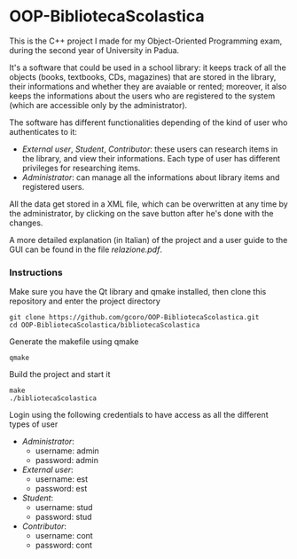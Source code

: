 # OOP-BibliotecaScolastica

This is the C++ project I made for my Object-Oriented Programming exam, during the second year of University in Padua. 

It's a software that could be used in a school library: it keeps track of all the objects (books, textbooks, CDs, magazines) that are stored in the library, their informations and whether they are avaiable or rented; moreover, it also keeps the informations about the users who are registered to the system (which are accessible only by the administrator).

The software has different functionalities depending of the kind of user who authenticates to it: 
 * _External user_, _Student_, _Contributor_: these users can research items in the library, and view their informations. Each type of user has different privileges for researching items.
 * _Administrator_: can manage all the informations about library items and registered users. 

All the data get stored in a XML file, which can be overwritten at any time by the administrator, by clicking on the save button after he's done with the changes.

A more detailed explanation (in Italian) of the project and a user guide to the GUI can be found in the file _relazione.pdf_.

### Instructions

Make sure you have the Qt library and qmake installed, then clone this repository and enter the project directory

```
git clone https://github.com/gcoro/OOP-BibliotecaScolastica.git
cd OOP-BibliotecaScolastica/bibliotecaScolastica
``` 

Generate the makefile using qmake

```
qmake
```

Build the project and start it

```
make
./bibliotecaScolastica
```

Login using the following credentials to have access as all the different types of user

 * _Administrator_: 
    * username: admin 
    * password: admin
 * _External user_: 
    * username: est
    * password: est
 * _Student_: 
    * username: stud
    * password: stud
 * _Contributor_: 
    * username: cont
    * password: cont
